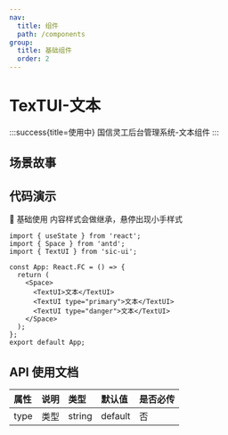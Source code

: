 ```yaml
---
nav:
  title: 组件
  path: /components
group:
  title: 基础组件
  order: 2
---
```


# TexTUI-文本

:::success{title=使用中}
国信灵工后台管理系统-文本组件
:::

## 场景故事

## 代码演示

💎 基础使用
内容样式会做继承，悬停出现小手样式

```tsx
import { useState } from 'react';
import { Space } from 'antd';
import { TextUI } from 'sic-ui';

const App: React.FC = () => {
  return (
    <Space>
      <TextUI>文本</TextUI>
      <TextUI type="primary">文本</TextUI>
      <TextUI type="danger">文本</TextUI>
    </Space>
  );
};
export default App;
```

## API 使用文档

<font size=1>

| 属性 | 说明 | 类型   | 默认值  | 是否必传 |
| :--- | :--- | :----- | :------ | :------- |
| type | 类型 | string | default | 否       |

</font>
